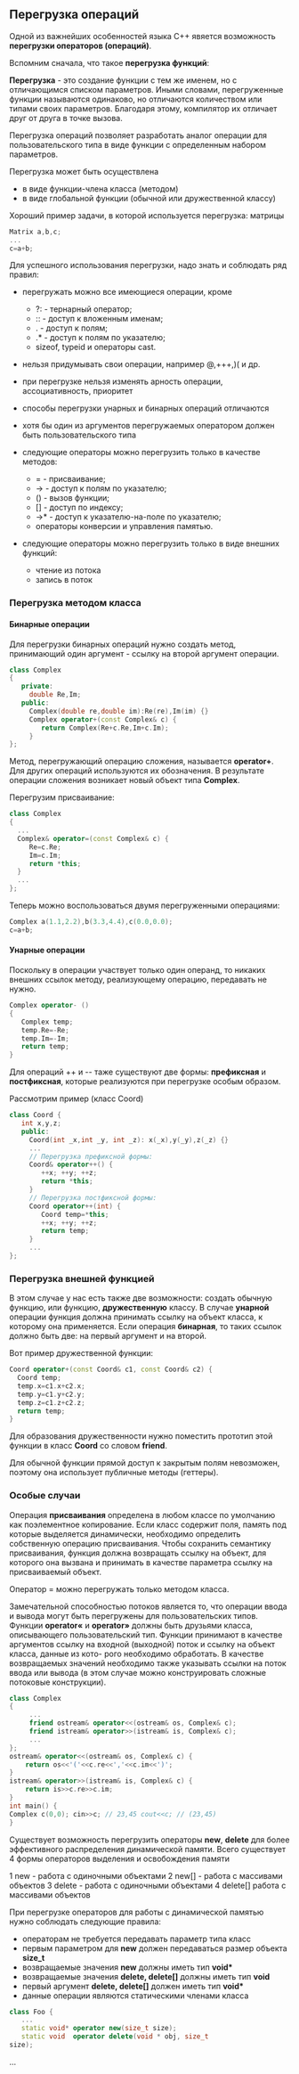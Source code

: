 ## Перегрузка операций

Одной из важнейших особенностей языка С++ явяется возможность **перегрузки операторов (операций)**.

Вспомним сначала, что такое **перегрузка функций**:

**Перегрузка** - это создание функции с тем же именем, но с отличающимся списком параметров. Иными словами, перегруженные функции называются одинаково, но отличаются количеством или типами своих параметров. Благодаря этому, компилятор их отличает друг от друга в точке вызова.

Перегрузка операций позволяет разработать аналог операции для пользовательского типа в виде функции с определенным набором параметров.

Перегрузка может быть осуществлена

- в виде функции-члена класса (методом)
- в виде глобальной функции (обычной или дружественной классу)

Хороший пример задачи, в которой используется перегрузка: матрицы

```cpp
Matrix a,b,c;
...
c=a+b;
```

Для успешного использования перегрузки, надо знать и соблюдать ряд правил:

- перегружать можно все имеющиеся операции, кроме 
   - ?: - тернарный оператор;
   - :: - доступ к вложенным именам;
   - .  - доступ к полям;
   - .* - доступ к полям по указателю;
   - sizeof, typeid и операторы cast.

- нельзя придумывать свои операции, например @,+++,)( и др.
- при перегрузке нельзя изменять арность операции, ассоциативность, приоритет
- способы перегрузки унарных и бинарных операций отличаются
- хотя бы один из аргументов перегружаемых оператором должен быть пользовательского типа

- следующие операторы можно перегрузить только в качестве методов:
   - = - присваивание;
   - -> - доступ к полям по указателю;
   - () - вызов функции;
   - [] - доступ по индексу;
   - ->* - доступ к указателю-на-поле по указателю;
   - операторы конверсии и управления памятью.

- следующие операторы можно перегрузить только в виде внешних функций:
   - чтение из потока
   - запись в поток
   
### Перегрузка методом класса

#### Бинарные операции

Для перегрузки бинарных операций нужно создать метод, принимающий один аргумент - ссылку на второй аргумент операции.

```cpp
class Complex
{
   private:
     double Re,Im;
   public:
     Complex(double re,double im):Re(re),Im(im) {}
     Complex operator+(const Complex& c) {
        return Complex(Re+c.Re,Im+c.Im);
     }
};
```
Метод, перегружающий операцию сложения, называется **operator+**. Для других операций используются их обозначения.
В результате операции сложения возникает новый объект типа **Complex**.

Перегрузим присваивание:

```cpp
class Complex 
{
  ...
  Complex& operator=(const Complex& c) {
     Re=c.Re;
     Im=c.Im;
     return *this;
  }
  ...
};
```

Теперь можно воспользоваться двумя перегруженными операциями:

```cpp
Complex a(1.1,2.2),b(3.3,4.4),c(0.0,0.0);
c=a+b;
```

#### Унарные операции

Поскольку в операции участвует только один операнд, то никаких внешних ссылок методу, реализующему операцию, передавать не нужно.

```cpp
Complex operator- ()
{
   Complex temp;
   temp.Re=-Re;
   temp.Im=-Im;
   return temp;
}
```

Для операций ++ и -- таже существуют две формы: **префиксная** и **постфиксная**, которые реализуются при перегрузке особым образом.

Рассмотрим пример (класс Coord)

```cpp
class Coord {
   int x,y,z;
   public:
     Coord(int _x,int _y, int _z): x(_x),y(_y),z(_z) {}
     ...
     // Перегрузка префиксной формы:
     Coord& operator++() {
        ++x; ++y; ++z;
        return *this;
     }
     // Перегрузка постфиксной формы:
     Coord operator++(int) {
        Coord temp=*this;
        ++x; ++y; ++z;
        return temp;
     }
     ...
};
```

### Перегрузка внешней функцией

В этом случае у нас есть также две возможности: создать обычную функцию, или функцию, **дружественную** классу. В случае **унарной** операции функция должна принимать ссылку на объект класса, к которому она применяется. Если операция **бинарная**, то таких ссылок должно быть две: на первый аргумент и на второй.

Вот пример дружественной функции:

```cpp
Coord operator+(const Coord& c1, const Coord& c2) {
  Coord temp;
  temp.x=c1.x+c2.x;
  temp.y=c1.y+c2.y;
  temp.z=c1.z+c2.z;
  return temp;
}
```

Для образования дружественности нужно поместить прототип этой функции в класс **Coord** со словом **friend**.

Для обычной функции прямой доступ к закрытым полям невозможен, поэтому она использует публичные методы (геттеры).


### Особые случаи

Операция **присваивания** определена в любом классе по умолчанию как поэлементное копирование. Если класс содержит поля, память под которые выделяется динамически, необходимо определить собственную операцию присваивания. Чтобы сохранить семантику присваивания, функция должна возвращать ссылку на объект, для которого она вызвана и принимать в качестве параметра ссылку на присваиваемый объект.

Оператор = можно перегружать только методом класса.

Замечательной способностью потоков является то, что операции ввода и вывода могут быть перегружены для пользовательских типов. Функции **operator«** и **operator»** должны быть друзьями класса, описывающего пользовательский тип. Функции принимают в качестве аргументов ссылку на входной (выходной) поток и ссылку на объект класса, данные из кото- рого необходимо обработать. В качестве возвращаемых значений необходимо также указывать ссылки на поток ввода или вывода (в этом случае можно конструировать сложные потоковые конструкции).

```cpp
class Complex
{
     ...
     friend ostream& operator<<(ostream& os, Complex& c);
     friend istream& operator>>(istream& is, Complex& c);
     ...
};
ostream& operator<<(ostream& os, Complex& c) {
    return os<<'('<<c.re<<','<<c.im<<')';
}
istream& operator>>(istream& is, Complex& c) {
    return is>>c.re>>c.im;
}
int main() {
Complex c(0,0); cin>>c; // 23,45 cout<<c; // (23,45)
}
```

Существует возможность перегрузить операторы **new**, **delete** для более эффективного распределения динамической памяти. Всего существует 4 формы операторов выделения и освобождения памяти

1 new - работа с одиночными объектами
2 new[] - работа с массивами объектов
3 delete - работа с одиночными объектами
4 delete[] работа с массивами объектов

При перегрузке операторов для работы с динамической памятью нужно соблюдать следующие правила:

- операторам не требуется передавать параметр типа класс
- первым параметром для **new** должен передаваться размер объекта **size_t**
- возвращаемые значения **new** должны иметь тип __void*__ 
- возвращаемые значения **delete, delete[]** должны иметь тип **void** 
- первый аргумент **delete, delete[]** должен иметь тип __void*__ 
- данные операции являются статическими членами класса

```cpp
class Foo {
   ...
   static void* operator new(size_t size);
   static void  operator delete(void * obj, size_t
size);
```

...
